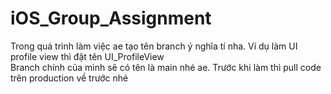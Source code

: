# iOS_Group_Assignment

Trong quá trình làm việc ae tạo tên branch ý nghĩa tí nha. Ví dụ làm UI profile view thì đặt tên UI_ProfileView    
Branch chính của mình sẽ có tên là main nhé ae. Trước khi làm thì pull code trên production về trước nhé
